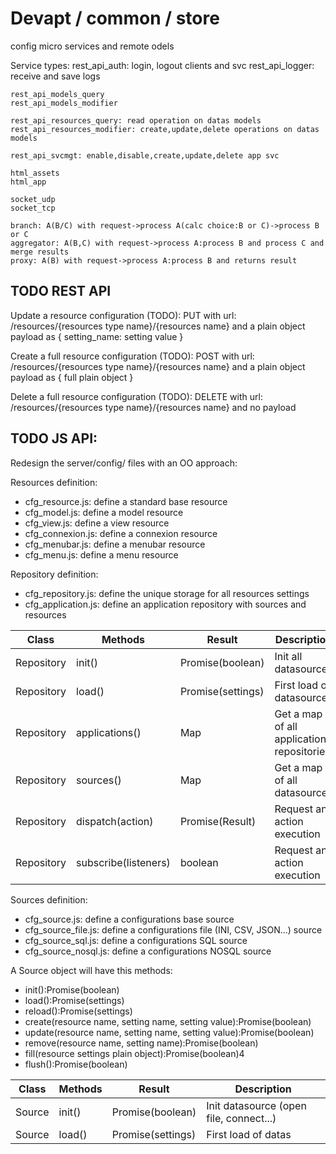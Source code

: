 Devapt / common / store
========================


config micro services and remote odels

Service types:
	rest_api_auth: login, logout clients and svc
	rest_api_logger: receive and save logs
	
	rest_api_models_query
	rest_api_models_modifier
	
	rest_api_resources_query: read operation on datas models
	rest_api_resources_modifier: create,update,delete operations on datas models
	
	rest_api_svcmgt: enable,disable,create,update,delete app svc
	
	html_assets
	html_app
	
	socket_udp
	socket_tcp
	
	branch: A(B/C) with request->process A(calc choice:B or C)->process B or C
	aggregator: A(B,C) with request->process A:process B and process C and merge results
	proxy: A(B) with request->process A:process B and returns result



TODO REST API
------------------
Update a resource configuration (TODO):
PUT with url: /resources/{resources type name}/{resources name} and a plain object payload as { setting_name: setting value }

Create a full resource configuration (TODO):
POST with url: /resources/{resources type name}/{resources name} and a plain object payload as { full plain object }

Delete a full resource configuration (TODO):
DELETE with url: /resources/{resources type name}/{resources name} and no payload



TODO JS API:
------------------
Redesign the server/config/ files with an OO approach:

Resources definition:
* cfg_resource.js: define a standard base resource
* cfg_model.js: define a model resource
* cfg_view.js: define a view resource
* cfg_connexion.js: define a connexion resource
* cfg_menubar.js: define a menubar resource
* cfg_menu.js: define a menu resource


Repository definition:
* cfg_repository.js: define the unique storage for all resources settings
* cfg_application.js: define an application repository with sources and resources

Class|Methods|Result|Description
-----------|---------------------|------------------|----------------------------------------
Repository |init()               |Promise(boolean)  |Init all datasources
Repository |load()               |Promise(settings) |First load of datasources
Repository |applications()       |Map               |Get a map of all applications repositories
Repository |sources()            |Map               |Get a map of all datasources
Repository |dispatch(action)     |Promise(Result)   |Request an action execution
Repository |subscribe(listeners) |boolean           |Request an action execution


Sources definition:
* cfg_source.js: define a configurations base source
* cfg_source_file.js: define a configurations file (INI, CSV, JSON...) source
* cfg_source_sql.js: define a configurations SQL source
* cfg_source_nosql.js: define a configurations NOSQL source

A Source object will have this methods:
* init():Promise(boolean)
* load():Promise(settings)
* reload():Promise(settings)
* create(resource name, setting name, setting value):Promise(boolean)
* update(resource name, setting name, setting value):Promise(boolean)
* remove(resource name, setting name):Promise(boolean)
* fill(resource settings plain object):Promise(boolean)4
* flush():Promise(boolean)

Class|Methods|Result|Description
-----------|----------|------------------|----------------------------------------
Source     |init()    |Promise(boolean)  |Init datasource (open file, connect...)
Source     |load()    |Promise(settings) |First load of datas
